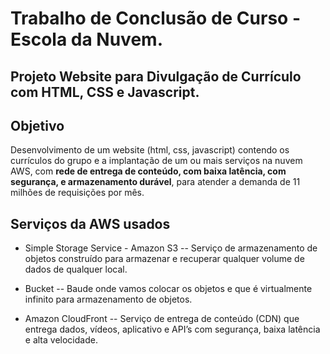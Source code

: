 # Trabalho de Conclusão de Curso - Escola da Nuvem.
## Projeto Website para Divulgação de Currículo com HTML, CSS e Javascript. 

## Objetivo

Desenvolvimento de um website (html, css, javascript) contendo os currículos do grupo e a implantação de um ou mais serviços na nuvem AWS, com **rede de entrega de conteúdo, com baixa latência, com segurança, e armazenamento durável**, para atender a demanda de 11 milhões de requisições por mês. 

## Serviços da AWS usados

- Simple Storage Service - Amazon S3 -- Serviço de armazenamento de objetos construído para armazenar e recuperar qualquer volume de dados de qualquer local.
  
- Bucket -- Baude onde vamos colocar os objetos e que é virtualmente infinito para armazenamento de objetos.
  
- Amazon CloudFront -- Serviço de entrega de conteúdo (CDN) que entrega dados, vídeos, aplicativo e API’s com segurança, baixa latência e alta velocidade. 
